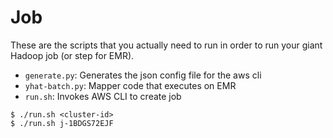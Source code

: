 # Job
These are the scripts that you actually need to run in order to run your giant 
Hadoop job (or step for EMR).


- `generate.py`: Generates the json config file for the aws cli
- `yhat-batch.py`: Mapper code that executes on EMR
- `run.sh`: Invokes AWS CLI to create job


```
$ ./run.sh <cluster-id>
$ ./run.sh j-1BDGS72EJF
```
